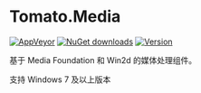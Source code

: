# Tomato.Media
[![AppVeyor](https://ci.appveyor.com/api/projects/status/whbvbw4rhe8t9aus?svg=true)](https://ci.appveyor.com/project/sunnycase/tomato-media)
[![NuGet downloads](https://img.shields.io/nuget/dt/tomato.media.svg)](https://www.nuget.org/packages/Tomato.Media)
[![Version](https://img.shields.io/nuget/v/tomato.media.svg)](https://www.nuget.org/packages/Tomato.Media)

基于 Media Foundation 和 Win2d 的媒体处理组件。

支持 Windows 7 及以上版本
